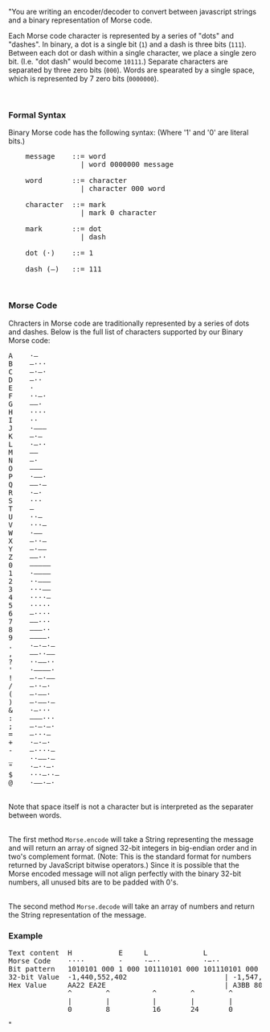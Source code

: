 "You are writing an encoder/decoder to convert between javascript strings and a binary representation of Morse code.

Each Morse code character is represented by a series of \"dots\" and \"dashes\". In binary, a dot is a single bit (`1`) and a dash is three bits (`111`). Between each dot or dash within a single character, we place a single zero bit. (I.e. \"dot dash\" would become `10111`.) Separate characters are separated by three zero bits (`000`). Words are spearated by a single space, which is represented by 7 zero bits (`0000000`).

<br>
<h3>Formal Syntax</h3>
Binary Morse code has the following syntax: (Where '1' and '0' are literal bits.)

<pre>
    message    ::= word
                 | word 0000000 message

    word       ::= character
                 | character 000 word

    character  ::= mark
                 | mark 0 character

    mark       ::= dot
                 | dash

    dot (·)    ::= 1

    dash (–)   ::= 111
</pre>

<br>
<h3>Morse Code</h3>
Chracters in Morse code are traditionally represented by a series of dots and dashes. Below is the full list of characters supported by our Binary Morse code:
<pre>
A    ·–
B    –···
C    –·–·
D    –··
E    ·
F    ··–·
G    ––·
H    ····
I    ··
J    ·–––
K    –·–
L    ·–··
M    ––
N    –·
O    –––
P    ·––·
Q    ––·–
R    ·–·
S    ···
T    –
U    ··–
V    ···–
W    ·––
X    –··–
Y    –·––
Z    ––··
0    –––––
1    ·––––
2    ··–––
3    ···––
4    ····–
5    ·····
6    –····
7    ––···
8    –––··
9    ––––·
.    ·–·–·–
,    ––··––
?    ··––··
'    ·––––·
!    –·–·––
/    –··–·
(    –·––·
)    –·––·–
&    ·–···
:    –––···
;    –·–·–·
=    –···–
+    ·–·–·
-    –····–
_    ··––·–
"    ·–··–·
$    ···–··–
@    ·––·–·
</pre>

<br>
Note that space itself is not a character but is interpreted as the separater between words.
<br>
<br>

The first method `Morse.encode` will take a String representing the message and will return an array of signed 32-bit integers in big-endian order and in two's complement format. (Note: This is the standard format for numbers returned by JavaScript bitwise operators.) Since it is possible that the Morse encoded message will not align perfectly with the binary 32-bit numbers, all unused bits are to be padded with 0's.
<br>
<br>

The second method `Morse.decode` will take an array of numbers and return the String representation of the message.

<h3>Example</h3>
<pre>
Text content  H           E     L             L             O           [space] W             O               R           L             D       
Morse Code    ····        ·     ·−··          ·−··          −−−                 ·−−           −−−             ·−·         ·−··          −··     
Bit pattern   1010101 000 1 000 101110101 000 101110101 000 11101110111 0000000 101110111 000 11101110111 000 1011101 000 10111010 1000 1110101 00000000000000000
32-bit Value  -1,440,552,402                       | -1,547,992,901                    | -1,896,993,141                      | -1,461,059,584
Hex Value     AA22 EA2E                            | A3BB 80BB                         | 8EEE 2E8B                           | A8EA 0000
              ^        ^          ^        ^        ^         ^       ^         ^       ^         ^        ^        ^         ^         ^        ^       ^
              |        |          |        |        |         |       |         |       |         |        |        |         |         |        |       |
              0        8          16       24       0         8       16        24      0         8        16       24        0         8        16      24
</pre>"